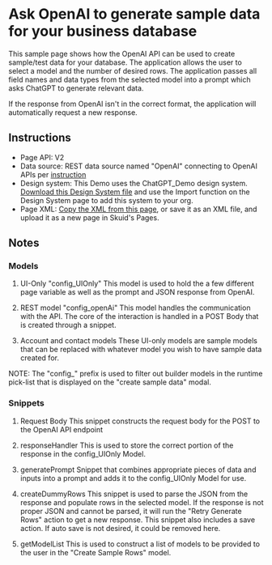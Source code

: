# Ask OpenAI to generate sample data for your business database 

This sample page shows how the OpenAI API can be used to create sample/test data for your database. The application allows the user to select a model and the number of desired rows. The application passes all field names and data types from the selected model into a prompt which asks ChatGPT to generate relevant data.

 If the response from OpenAI isn't in the correct format, the application will automatically request a new response.

## Instructions
- Page API:  V2
- Data source: 
    REST data source named "OpenAI" connecting to OpenAI APIs per [instruction](openAI)
- Design system: This Demo uses the ChatGPT_Demo design system. [Download this Design System file](../ChatGPT_Demo.designsystem?raw=true) and use the Import function on the Design System page to add this system to your org. 
- Page XML:  [Copy the XML from this page](CreateSampleData.xml), or save it as an XML file, and upload it as a new page in Skuid's Pages.

## Notes

### Models

1.  UI-Only "config_UIOnly"
This model is used to hold the a few different page variable as well as the prompt and JSON response from OpenAI.

2.  REST model "config_openAi"
This model handles the communication with the API. 
The core of the interaction is handled in a POST Body that is created through a snippet.

3. Account and contact models 
These UI-only models are sample models that can be replaced with whatever model you wish to have sample data created for.

NOTE: The "config_" prefix is used to filter out builder models in the runtime pick-list that is displayed on the "create sample data" modal.

### Snippets
 
1. Request Body
This snippet constructs the request body for the POST to the OpenAI API endpoint

2. responseHandler
This is used to store the correct portion of the response in the config_UIOnly Model.

3. generatePrompt
Snippet that combines appropriate pieces of data and inputs into a prompt and adds it to the config_UIOnly Model for use.

4. createDummyRows
This snippet is used to parse the JSON from the response and populate rows in the selected model. If the response is not proper JSON and cannot be parsed, it will run the "Retry Generate Rows" action to get a new response. This snippet also includes a save action. If auto save is not desired, it could be removed here.

5. getModelList
This is used to construct a list of models to be provided to the user in the "Create Sample Rows" model. 